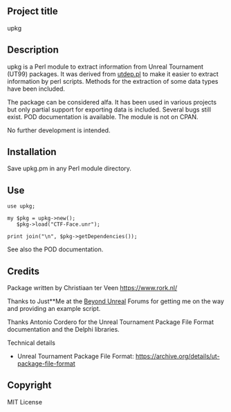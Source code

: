 ## Project title

upkg

## Description

upkg is a Perl module to extract information from Unreal Tournament (UT99) packages. It was derived from [utdep.pl](https://github.com/cterveen/utdep.pl) to make it easier to extract information by perl scripts. Methods for the extraction of some data types have been included.

The package can be considered alfa. It has been used in various projects but only partial support for exporting data is included. Several bugs still exist. POD documentation is available. The module is not on CPAN.

No further development is intended.

## Installation

Save upkg.pm in any Perl module directory.

## Use

    use upkg;
    
    my $pkg = upkg->new();
       $pkg->load("CTF-Face.unr");
    
    print join("\n", $pkg->getDependencies());

See also the POD documentation.

## Credits

Package written by Christiaan ter Veen <https://www.rork.nl/>

Thanks to Just**Me at the [Beyond Unreal](https://www.beyondunreal.com/) Forums for getting me on the way and providing an example script.

Thanks Antonio Cordero for the Unreal Tournament Package File Format documentation and the Delphi libraries.

Technical details

- Unreal Tournament Package File Format: <https://archive.org/details/ut-package-file-format>

## Copyright

MIT License
